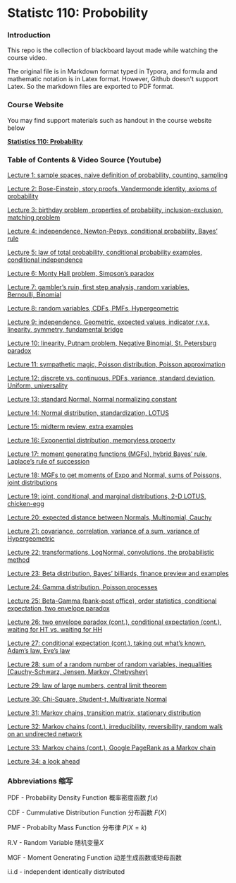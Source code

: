 # Statistc 110: Probobility

### Introduction

This repo is the collection of blackboard layout made while watching the course video.

The original file is in Markdown format typed in Typora, and formula and mathematic notation is in Latex format. However, Github doesn't support Latex. So the markdown files are exported to PDF format.

### Course Website

You may find support materials such as handout in the course website below

**[Statistics 110: Probability](http://projects.iq.harvard.edu/stat110)**

### Table of Contents & Video Source (Youtube)

[Lecture 1: sample spaces, naive definition of probability, counting, sampling](https://www.youtube.com/watch?v=KbB0FjPg0mw&list=EC2SOU6wwxB0uwwH80KTQ6ht66KWxbzTIo) 

[Lecture 2: Bose-Einstein, story proofs, Vandermonde identity, axioms of probability](https://www.youtube.com/watch?v=FJd_1H3rZGg&list=EC2SOU6wwxB0uwwH80KTQ6ht66KWxbzTIo)

[Lecture 3: birthday problem, properties of probability, inclusion-exclusion, matching problem](https://www.youtube.com/watch?v=LZ5Wergp_PA&list=EC2SOU6wwxB0uwwH80KTQ6ht66KWxbzTIo&index=3)

[Lecture 4: independence, Newton-Pepys, conditional probability, Bayes’ rule](https://www.youtube.com/watch?v=P7NE4WF8j-Q&list=EC2SOU6wwxB0uwwH80KTQ6ht66KWxbzTIo)

[Lecture 5: law of total probability, conditional probability examples, conditional independence](https://www.youtube.com/watch?v=JzDvVgNDxo8&list=EC2SOU6wwxB0uwwH80KTQ6ht66KWxbzTIo)

[Lecture 6: Monty Hall problem, Simpson’s paradox](https://www.youtube.com/watch?v=fDcjhAKuhqQ&list=EC2SOU6wwxB0uwwH80KTQ6ht66KWxbzTIo)

[Lecture 7: gambler’s ruin, first step analysis, random variables, Bernoulli, Binomial](https://www.youtube.com/watch?v=PNrqCdslGi4&list=EC2SOU6wwxB0uwwH80KTQ6ht66KWxbzTIo)

[Lecture 8: random variables, CDFs, PMFs, Hypergeometric](https://www.youtube.com/watch?v=k2BB0p8byGA&list=EC2SOU6wwxB0uwwH80KTQ6ht66KWxbzTIo)

[Lecture 9: independence, Geometric, expected values, indicator r.v.s, linearity, symmetry, fundamental bridge](https://www.youtube.com/watch?v=LX2q356N2rU&list=EC2SOU6wwxB0uwwH80KTQ6ht66KWxbzTIo)

[Lecture 10: linearity, Putnam problem, Negative Binomial, St. Petersburg paradox](https://www.youtube.com/watch?v=P1fSFvhPf7Q&list=EC2SOU6wwxB0uwwH80KTQ6ht66KWxbzTIo)

[Lecture 11: sympathetic magic, Poisson distribution, Poisson approximation](https://www.youtube.com/watch?v=TD1N4hxqMzY&list=EC2SOU6wwxB0uwwH80KTQ6ht66KWxbzTIo)

[Lecture 12: discrete vs. continuous, PDFs, variance, standard deviation, Uniform, universality](https://www.youtube.com/watch?v=Tci---bVs60&list=EC2SOU6wwxB0uwwH80KTQ6ht66KWxbzTIo)

[Lecture 13: standard Normal, Normal normalizing constant](https://www.youtube.com/watch?v=72QjzHnYvL0&list=EC2SOU6wwxB0uwwH80KTQ6ht66KWxbzTIo)

[Lecture 14: Normal distribution, standardization, LOTUS](https://www.youtube.com/watch?v=9vp1Ll2NpRw&list=EC2SOU6wwxB0uwwH80KTQ6ht66KWxbzTIo)

[Lecture 15: midterm review, extra examples](https://www.youtube.com/watch?v=yFRZf81sB5k&list=EC2SOU6wwxB0uwwH80KTQ6ht66KWxbzTIo)

[Lecture 16: Exponential distribution, memoryless property](https://www.youtube.com/watch?v=bM6nFDjvEns&list=EC2SOU6wwxB0uwwH80KTQ6ht66KWxbzTIo) 

[Lecture 17: moment generating functions (MGFs), hybrid Bayes’ rule, Laplace’s rule of succession](https://www.youtube.com/watch?v=N8O6zd6vTZ8&list=EC2SOU6wwxB0uwwH80KTQ6ht66KWxbzTIo)

[Lecture 18: MGFs to get moments of Expo and Normal, sums of Poissons, joint distributions](https://www.youtube.com/watch?v=tVDdx6xUOcs&list=EC2SOU6wwxB0uwwH80KTQ6ht66KWxbzTIo)

[Lecture 19: joint, conditional, and marginal distributions, 2-D LOTUS, chicken-egg](https://www.youtube.com/watch?v=J70dP_AECzQ&list=EC2SOU6wwxB0uwwH80KTQ6ht66KWxbzTIo)

[Lecture 20: expected distance between Normals, Multinomial, Cauchy](https://www.youtube.com/watch?v=xiVWNkQUqKk&list=EC2SOU6wwxB0uwwH80KTQ6ht66KWxbzTIo)

[Lecture 21: covariance, correlation, variance of a sum, variance of Hypergeometric](https://www.youtube.com/watch?v=IujCYxtpszU&list=EC2SOU6wwxB0uwwH80KTQ6ht66KWxbzTIo)

[Lecture 22: transformations, LogNormal, convolutions, the probabilistic method](https://www.youtube.com/watch?v=yXwPUAIvFyg&list=EC2SOU6wwxB0uwwH80KTQ6ht66KWxbzTIo)

[Lecture 23: Beta distribution, Bayes’ billiards, finance preview and examples](https://www.youtube.com/watch?v=UZjlBQbV1KU&list=EC2SOU6wwxB0uwwH80KTQ6ht66KWxbzTIo)

[Lecture 24: Gamma distribution, Poisson processes](https://www.youtube.com/watch?v=Qjeswpm0cWY&list=EC2SOU6wwxB0uwwH80KTQ6ht66KWxbzTIo)

[Lecture 25: Beta-Gamma (bank-post office), order statistics, conditional expectation, two envelope paradox](https://www.youtube.com/watch?v=2LR5JYbhyjg&list=EC2SOU6wwxB0uwwH80KTQ6ht66KWxbzTIo)

[Lecture 26: two envelope paradox (cont.), conditional expectation (cont.), waiting for HT vs. waiting for HH](https://www.youtube.com/watch?v=PgawcWisb0I&list=EC2SOU6wwxB0uwwH80KTQ6ht66KWxbzTIo)

[Lecture 27: conditional expectation (cont.), taking out what’s known, Adam’s law, Eve’s law](https://www.youtube.com/watch?v=gjBvCiRt8QA&list=EC2SOU6wwxB0uwwH80KTQ6ht66KWxbzTIo) 

[Lecture 28: sum of a random number of random variables, inequalities (Cauchy-Schwarz, Jensen, Markov, Chebyshev)](https://www.youtube.com/watch?v=UtXK_EQ3Pow&list=EC2SOU6wwxB0uwwH80KTQ6ht66KWxbzTIo)

[Lecture 29: law of large numbers, central limit theorem](https://www.youtube.com/watch?v=OprNqnHsVIA&list=EC2SOU6wwxB0uwwH80KTQ6ht66KWxbzTIo)

[Lecture 30: Chi-Square, Student-t, Multivariate Normal](https://www.youtube.com/watch?v=MF-XSJOsGqw&list=EC2SOU6wwxB0uwwH80KTQ6ht66KWxbzTIo)

[Lecture 31: Markov chains, transition matrix, stationary distribution](https://www.youtube.com/watch?v=8AJPs3gvNlY&list=EC2SOU6wwxB0uwwH80KTQ6ht66KWxbzTIo)

[Lecture 32: Markov chains (cont.), irreducibility, reversibility, random walk on an undirected network](https://www.youtube.com/watch?v=aBGOyZv2pZE&list=EC2SOU6wwxB0uwwH80KTQ6ht66KWxbzTIo)

[Lecture 33: Markov chains (cont.), Google PageRank as a Markov chain](https://www.youtube.com/watch?v=Q-pCzTpwPBU&list=EC2SOU6wwxB0uwwH80KTQ6ht66KWxbzTIo)

[Lecture 34: a look ahead](https://www.youtube.com/watch?v=ChS3K2O-h7o&list=EC2SOU6wwxB0uwwH80KTQ6ht66KWxbzTIo) 

### Abbreviations  缩写

PDF - Probability Density Function 概率密度函数 $f(x)$

CDF -  Cummulative Distribution Function 分布函数 $F(X)$

PMF - Probabilty Mass Function 分布律 $P(X=k)$

R.V -  Random Variable 随机变量$X$  

MGF - Moment Generating Function 动差生成函数或矩母函数

i.i.d - independent identically distributed